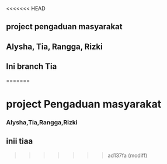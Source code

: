 <<<<<<< HEAD
## project pengaduan masyarakat
 ## Alysha, Tia, Rangga, Rizki
 ## Ini branch Tia
=======
# project Pengaduan masyarakat

### Alysha,Tia,Rangga,Rizki

## inii tiaa
>>>>>>> ad137fa (modiff)
